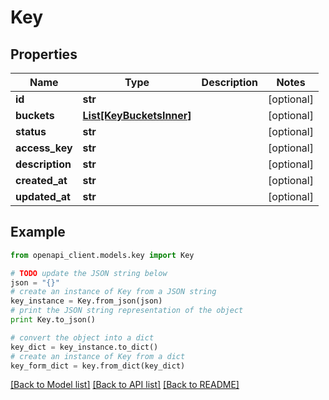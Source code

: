# Key


## Properties
Name | Type | Description | Notes
------------ | ------------- | ------------- | -------------
**id** | **str** |  | [optional] 
**buckets** | [**List[KeyBucketsInner]**](KeyBucketsInner.md) |  | [optional] 
**status** | **str** |  | [optional] 
**access_key** | **str** |  | [optional] 
**description** | **str** |  | [optional] 
**created_at** | **str** |  | [optional] 
**updated_at** | **str** |  | [optional] 

## Example

```python
from openapi_client.models.key import Key

# TODO update the JSON string below
json = "{}"
# create an instance of Key from a JSON string
key_instance = Key.from_json(json)
# print the JSON string representation of the object
print Key.to_json()

# convert the object into a dict
key_dict = key_instance.to_dict()
# create an instance of Key from a dict
key_form_dict = key.from_dict(key_dict)
```
[[Back to Model list]](../README.md#documentation-for-models) [[Back to API list]](../README.md#documentation-for-api-endpoints) [[Back to README]](../README.md)



